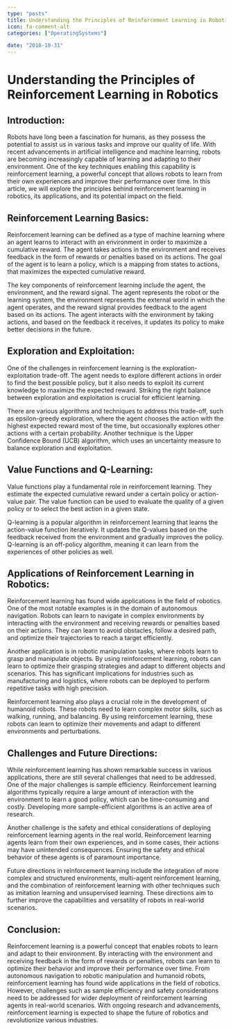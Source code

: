 ```yaml
---
type: "posts"
title: Understanding the Principles of Reinforcement Learning in Robotics
icon: fa-comment-alt
categories: ["OperatingSystems"]

date: "2018-10-31"
---
```




# Understanding the Principles of Reinforcement Learning in Robotics

## Introduction:

Robots have long been a fascination for humans, as they possess the potential to assist us in various tasks and improve our quality of life. With recent advancements in artificial intelligence and machine learning, robots are becoming increasingly capable of learning and adapting to their environment. One of the key techniques enabling this capability is reinforcement learning, a powerful concept that allows robots to learn from their own experiences and improve their performance over time. In this article, we will explore the principles behind reinforcement learning in robotics, its applications, and its potential impact on the field.

## Reinforcement Learning Basics:

Reinforcement learning can be defined as a type of machine learning where an agent learns to interact with an environment in order to maximize a cumulative reward. The agent takes actions in the environment and receives feedback in the form of rewards or penalties based on its actions. The goal of the agent is to learn a policy, which is a mapping from states to actions, that maximizes the expected cumulative reward.

The key components of reinforcement learning include the agent, the environment, and the reward signal. The agent represents the robot or the learning system, the environment represents the external world in which the agent operates, and the reward signal provides feedback to the agent based on its actions. The agent interacts with the environment by taking actions, and based on the feedback it receives, it updates its policy to make better decisions in the future.

## Exploration and Exploitation:

One of the challenges in reinforcement learning is the exploration-exploitation trade-off. The agent needs to explore different actions in order to find the best possible policy, but it also needs to exploit its current knowledge to maximize the expected reward. Striking the right balance between exploration and exploitation is crucial for efficient learning.

There are various algorithms and techniques to address this trade-off, such as epsilon-greedy exploration, where the agent chooses the action with the highest expected reward most of the time, but occasionally explores other actions with a certain probability. Another technique is the Upper Confidence Bound (UCB) algorithm, which uses an uncertainty measure to balance exploration and exploitation.

## Value Functions and Q-Learning:

Value functions play a fundamental role in reinforcement learning. They estimate the expected cumulative reward under a certain policy or action-value pair. The value function can be used to evaluate the quality of a given policy or to select the best action in a given state.

Q-learning is a popular algorithm in reinforcement learning that learns the action-value function iteratively. It updates the Q-values based on the feedback received from the environment and gradually improves the policy. Q-learning is an off-policy algorithm, meaning it can learn from the experiences of other policies as well.

## Applications of Reinforcement Learning in Robotics:

Reinforcement learning has found wide applications in the field of robotics. One of the most notable examples is in the domain of autonomous navigation. Robots can learn to navigate in complex environments by interacting with the environment and receiving rewards or penalties based on their actions. They can learn to avoid obstacles, follow a desired path, and optimize their trajectories to reach a target efficiently.

Another application is in robotic manipulation tasks, where robots learn to grasp and manipulate objects. By using reinforcement learning, robots can learn to optimize their grasping strategies and adapt to different objects and scenarios. This has significant implications for industries such as manufacturing and logistics, where robots can be deployed to perform repetitive tasks with high precision.

Reinforcement learning also plays a crucial role in the development of humanoid robots. These robots need to learn complex motor skills, such as walking, running, and balancing. By using reinforcement learning, these robots can learn to optimize their movements and adapt to different environments and perturbations.

## Challenges and Future Directions:

While reinforcement learning has shown remarkable success in various applications, there are still several challenges that need to be addressed. One of the major challenges is sample efficiency. Reinforcement learning algorithms typically require a large amount of interaction with the environment to learn a good policy, which can be time-consuming and costly. Developing more sample-efficient algorithms is an active area of research.

Another challenge is the safety and ethical considerations of deploying reinforcement learning agents in the real world. Reinforcement learning agents learn from their own experiences, and in some cases, their actions may have unintended consequences. Ensuring the safety and ethical behavior of these agents is of paramount importance.

Future directions in reinforcement learning include the integration of more complex and structured environments, multi-agent reinforcement learning, and the combination of reinforcement learning with other techniques such as imitation learning and unsupervised learning. These directions aim to further improve the capabilities and versatility of robots in real-world scenarios.

## Conclusion:

Reinforcement learning is a powerful concept that enables robots to learn and adapt to their environment. By interacting with the environment and receiving feedback in the form of rewards or penalties, robots can learn to optimize their behavior and improve their performance over time. From autonomous navigation to robotic manipulation and humanoid robots, reinforcement learning has found wide applications in the field of robotics. However, challenges such as sample efficiency and safety considerations need to be addressed for wider deployment of reinforcement learning agents in real-world scenarios. With ongoing research and advancements, reinforcement learning is expected to shape the future of robotics and revolutionize various industries.